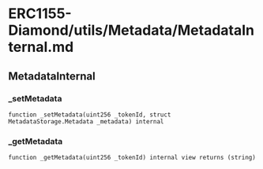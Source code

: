 # ERC1155-Diamond/utils/Metadata/MetadataInternal.md

## MetadataInternal

### _setMetadata

```solidity
function _setMetadata(uint256 _tokenId, struct MetadataStorage.Metadata _metadata) internal
```

### _getMetadata

```solidity
function _getMetadata(uint256 _tokenId) internal view returns (string)
```


